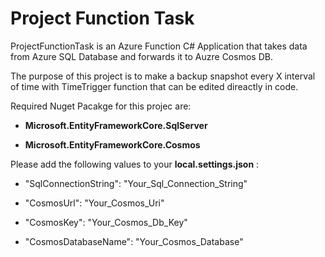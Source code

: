 # Project Function Task

ProjectFunctionTask is an Azure Function C# Application that takes data from Azure SQL Database and forwards it to Auzre Cosmos DB.

The purpose of this project is to make a backup snapshot every X interval of time with TimeTrigger function that can be edited direactly in code.

Required Nuget Pacakge for this projec are:

- **Microsoft.EntityFrameworkCore.SqlServer**

- **Microsoft.EntityFrameworkCore.Cosmos**


Please add the following values to your **local.settings.json** :

- "SqlConnectionString": "Your_Sql_Connection_String"

- "CosmosUrl": "Your_Cosmos_Uri"

- "CosmosKey": "Your_Cosmos_Db_Key"

- "CosmosDatabaseName": "Your_Cosmos_Database"

